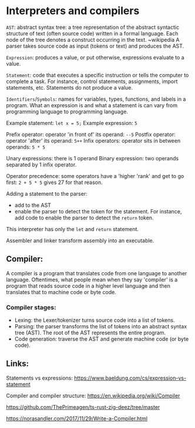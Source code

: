 # Interpreters and compilers


`AST`: abstract syntax tree: a tree representation of the abstract syntactic structure of text (often source code) written in a formal language. Each node of the tree denotes a construct occurring in the text. ~wikipedia A parser takes source code as input (tokens or text) and produces the AST.

`Expression`: produces a value, or put otherwise, expressions evaluate to a value.

`Statement`: code that executes a specific instruction or tells the computer to complete a task. For instance, control statements, assignments, import statements, etc. Statements do not produce a value.

`Identifiers`/`Symbols`: names for variables, types, functions, and labels in a program.
What an expression is and what a statement is can vary from programming language to programming language.

Example statement: `let x = 5;`
Example expression: `5`

Prefix operator: operator 'in front of' its operand: `--5`
Postfix operator: operator 'after' its operand: `5++`
Infix operators: operator sits in between operands: `5 * 5`

Unary expressions: there is 1 operand
Binary expression: two operands separated by 1 infix operator.

Operator precedence: some operators have a 'higher 'rank' and get to go first: `2 + 5 * 5` gives 27 for that reason.

Adding a statement to the parser:
- add to the AST
- enable the parser to detect the token for the statement. For instance,
 add code to enable the parser to detect the `return` token.

This interpreter has only the `let` and `return` statement.



Assembler and linker transform assembly into an executable.

## Compiler:

A compiler is a program that translates code from one language to another language. Oftentimes, what people mean when they say 'compiler' is a program that reads source code in a higher level language and then translates that to machine code or byte code.
### Compiler stages:

- Lexing: the Lexer/tokenizer turns source code into a list of tokens. 
- Parsing: the parser transforms the list of tokens into an abstract syntax tree (AST). The root of the AST represents the entire program.
- Code generation: traverse the AST and generate machine code (or byte code).




## Links:

Statements vs expressions:
https://www.baeldung.com/cs/expression-vs-statement

Compiler and compiler structure:
https://en.wikipedia.org/wiki/Compiler


https://github.com/ThePrimeagen/ts-rust-zig-deez/tree/master
 

https://norasandler.com/2017/11/29/Write-a-Compiler.html